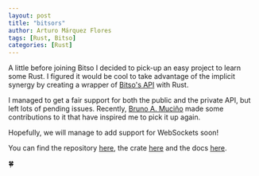 ```yaml
---
layout: post
title: "bitsors"
author: Arturo Márquez Flores
tags: [Rust, Bitso]
categories: [Rust]
---
```


A little before joining Bitso I decided to pick-up an easy project to learn some Rust. I figured it would be cool to take advantage of the implicit synergy by creating a wrapper of [Bitso's API](https://bitso.com/api_info) with Rust.

I managed to get a fair support for both the public and the private API, but left lots of pending issues. Recently, [Bruno A. Muciño](https://mucinoab.github.io/) made some contributions to it that have inspired me to pick it up again. 

Hopefully, we will manage to add support for WebSockets soon!

You can find the repository [here](https://github.com/arturomf94/bitsors), the crate [here](https://crates.io/crates/bitsors) and the docs [here](https://docs.rs/crate/bitsors).

🍀